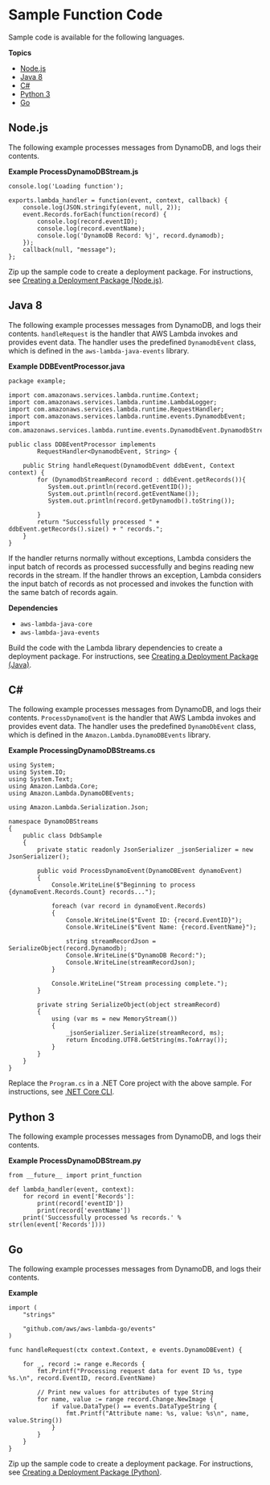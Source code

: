 # Sample Function Code<a name="with-ddb-create-package"></a>

Sample code is available for the following languages\.

**Topics**
+ [Node\.js](#with-ddb-example-deployment-pkg-nodejs)
+ [Java 8](#with-ddb-example-deployment-pkg-java)
+ [C\#](#with-ddb-example-deployment-pkg-dotnet)
+ [Python 3](#with-ddb-example-deployment-pkg-python)
+ [Go](#with-ddb-example-deployment-pkg-go)

## Node\.js<a name="with-ddb-example-deployment-pkg-nodejs"></a>

The following example processes messages from DynamoDB, and logs their contents\. 

**Example ProcessDynamoDBStream\.js**  

```
console.log('Loading function');

exports.lambda_handler = function(event, context, callback) {
    console.log(JSON.stringify(event, null, 2));
    event.Records.forEach(function(record) {
        console.log(record.eventID);
        console.log(record.eventName);
        console.log('DynamoDB Record: %j', record.dynamodb);
    });
    callback(null, "message"); 
};
```

Zip up the sample code to create a deployment package\. For instructions, see [Creating a Deployment Package \(Node\.js\)](nodejs-create-deployment-pkg.md)\.

## Java 8<a name="with-ddb-example-deployment-pkg-java"></a>

The following example processes messages from DynamoDB, and logs their contents\. `handleRequest` is the handler that AWS Lambda invokes and provides event data\. The handler uses the predefined `DynamodbEvent` class, which is defined in the `aws-lambda-java-events` library\. 

**Example DDBEventProcessor\.java**  

```
package example;

import com.amazonaws.services.lambda.runtime.Context;
import com.amazonaws.services.lambda.runtime.LambdaLogger;
import com.amazonaws.services.lambda.runtime.RequestHandler;
import com.amazonaws.services.lambda.runtime.events.DynamodbEvent;
import com.amazonaws.services.lambda.runtime.events.DynamodbEvent.DynamodbStreamRecord;

public class DDBEventProcessor implements
        RequestHandler<DynamodbEvent, String> {
    
    public String handleRequest(DynamodbEvent ddbEvent, Context context) {       
        for (DynamodbStreamRecord record : ddbEvent.getRecords()){
           System.out.println(record.getEventID());
           System.out.println(record.getEventName());
           System.out.println(record.getDynamodb().toString());
           
        }
        return "Successfully processed " + ddbEvent.getRecords().size() + " records.";
    }
}
```

If the handler returns normally without exceptions, Lambda considers the input batch of records as processed successfully and begins reading new records in the stream\. If the handler throws an exception, Lambda considers the input batch of records as not processed and invokes the function with the same batch of records again\. 

**Dependencies**
+ `aws-lambda-java-core`
+ `aws-lambda-java-events`

Build the code with the Lambda library dependencies to create a deployment package\. For instructions, see [Creating a Deployment Package \(Java\)](lambda-java-how-to-create-deployment-package.md)\.

## C\#<a name="with-ddb-example-deployment-pkg-dotnet"></a>

The following example processes messages from DynamoDB, and logs their contents\. `ProcessDynamoEvent` is the handler that AWS Lambda invokes and provides event data\. The handler uses the predefined `DynamoDbEvent` class, which is defined in the `Amazon.Lambda.DynamoDBEvents` library\. 

**Example ProcessingDynamoDBStreams\.cs**  

```
using System;
using System.IO;
using System.Text;
using Amazon.Lambda.Core;
using Amazon.Lambda.DynamoDBEvents;
 
using Amazon.Lambda.Serialization.Json;
 
namespace DynamoDBStreams
{
    public class DdbSample
    {
        private static readonly JsonSerializer _jsonSerializer = new JsonSerializer();
 
        public void ProcessDynamoEvent(DynamoDBEvent dynamoEvent)
        {
            Console.WriteLine($"Beginning to process {dynamoEvent.Records.Count} records...");
 
            foreach (var record in dynamoEvent.Records)
            {
                Console.WriteLine($"Event ID: {record.EventID}");
                Console.WriteLine($"Event Name: {record.EventName}");
 
                string streamRecordJson = SerializeObject(record.Dynamodb);
                Console.WriteLine($"DynamoDB Record:");
                Console.WriteLine(streamRecordJson);
            }
 
            Console.WriteLine("Stream processing complete.");
        }
 
        private string SerializeObject(object streamRecord)
        {
            using (var ms = new MemoryStream())
            {
                _jsonSerializer.Serialize(streamRecord, ms);
                return Encoding.UTF8.GetString(ms.ToArray());
            }
        }
    }
}
```

Replace the `Program.cs` in a \.NET Core project with the above sample\. For instructions, see [\.NET Core CLI](lambda-dotnet-coreclr-deployment-package.md)\.

## Python 3<a name="with-ddb-example-deployment-pkg-python"></a>

The following example processes messages from DynamoDB, and logs their contents\.

**Example ProcessDynamoDBStream\.py**  

```
from __future__ import print_function

def lambda_handler(event, context):
    for record in event['Records']:
        print(record['eventID'])
        print(record['eventName'])       
    print('Successfully processed %s records.' % str(len(event['Records'])))
```

## Go<a name="with-ddb-example-deployment-pkg-go"></a>

The following example processes messages from DynamoDB, and logs their contents\. 

**Example**  

```
import (
    "strings"

    "github.com/aws/aws-lambda-go/events"
)

func handleRequest(ctx context.Context, e events.DynamoDBEvent) {

    for _, record := range e.Records {
        fmt.Printf("Processing request data for event ID %s, type %s.\n", record.EventID, record.EventName)

        // Print new values for attributes of type String
        for name, value := range record.Change.NewImage {
            if value.DataType() == events.DataTypeString {
                fmt.Printf("Attribute name: %s, value: %s\n", name, value.String())
            }
        }
    }
}
```

Zip up the sample code to create a deployment package\. For instructions, see [Creating a Deployment Package \(Python\)](lambda-python-how-to-create-deployment-package.md)\.